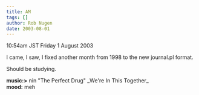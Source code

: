 ```yaml
---
title: AM
tags: []
author: Rob Nugen
date: 2003-08-01
---
```


<p class=date>10:54am JST Friday 1 August 2003</p>

<p>I came, I saw, I fixed another month from 1998 to the new
journal.pl format.</p>

<p>Should be studying.</p>

<p><b>music:></b> nin "The Perfect Drug" _We're In This Together_
<br><b>mood:</b> meh</p>
